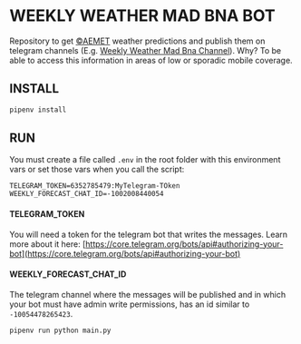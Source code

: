 # WEEKLY WEATHER MAD BNA BOT

Repository to get [©AEMET](https://www.aemet.es/es/eltiempo/prediccion/municipios/barcelona-id08019)
weather predictions and publish them on telegram channels
(E.g. [Weekly Weather Mad Bna Channel](https://web.telegram.org/z/#-1002008440054)). Why? To be able to access this information
in areas of low or sporadic mobile coverage.

## INSTALL

```bash
pipenv install
```

## RUN

You must create a file called `.env` in the root folder with this environment vars or set those vars when you call the
script:

```dotenv
TELEGRAM_TOKEN=6352785479:MyTelegram-TOken
WEEKLY_FORECAST_CHAT_ID=-1002008440054
```

#### TELEGRAM_TOKEN

You will need a token for the telegram bot that writes the messages. Learn more about it here:
[https://core.telegram.org/bots/api#authorizing-your-bot](https://core.telegram.org/bots/api#authorizing-your-bot)

#### WEEKLY_FORECAST_CHAT_ID

The telegram channel where the messages will be published and in which your bot must have admin write permissions, has
an id similar to ```-10054478265423```.

```bash
pipenv run python main.py
```

